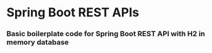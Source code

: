 # Spring Boot REST APIs

### Basic boilerplate code for Spring Boot REST API with H2 in memory database

